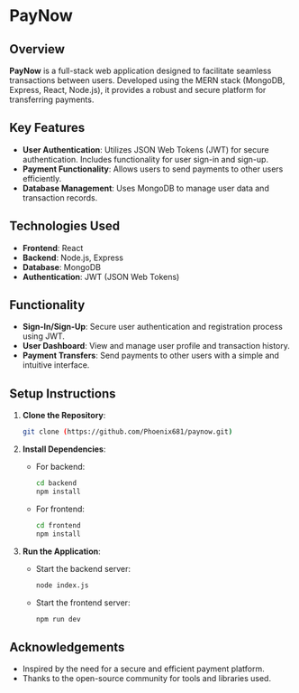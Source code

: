 # PayNow

## Overview

**PayNow** is a full-stack web application designed to facilitate seamless transactions between users. Developed using the MERN stack (MongoDB, Express, React, Node.js), it provides a robust and secure platform for transferring payments.

## Key Features

- **User Authentication**: Utilizes JSON Web Tokens (JWT) for secure authentication. Includes functionality for user sign-in and sign-up.
- **Payment Functionality**: Allows users to send payments to other users efficiently.
- **Database Management**: Uses MongoDB to manage user data and transaction records.

## Technologies Used

- **Frontend**: React
- **Backend**: Node.js, Express
- **Database**: MongoDB
- **Authentication**: JWT (JSON Web Tokens)

## Functionality

- **Sign-In/Sign-Up**: Secure user authentication and registration process using JWT.
- **User Dashboard**: View and manage user profile and transaction history.
- **Payment Transfers**: Send payments to other users with a simple and intuitive interface.

## Setup Instructions

1. **Clone the Repository**:
    ```bash
    git clone (https://github.com/Phoenix681/paynow.git)

    ```

2. **Install Dependencies**:
    - For backend:
        ```bash
        cd backend
        npm install
        ```
    - For frontend:
        ```bash
        cd frontend
        npm install
        ```

3. **Run the Application**:
    - Start the backend server:
        ```bash
       node index.js
        ```
    - Start the frontend server:
        ```bash
        npm run dev
        ```

## Acknowledgements

- Inspired by the need for a secure and efficient payment platform.
- Thanks to the open-source community for tools and libraries used.


